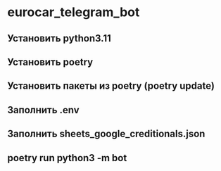 # eurocar_telegram_bot

<h2>Установить python3.11</h2>
<h2>Установить poetry</h2>
<h2>Установить пакеты из poetry (poetry update)</h2>
<h2>Заполнить .env</h2>
<h2>Заполнить sheets_google_creditionals.json</h2>
<h2>poetry run python3 -m bot</h2>
